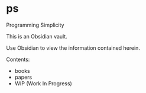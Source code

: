 # ps

Programming Simplicity

This is an Obsidian vault.

Use Obsidian to view the information contained herein.

Contents:
- books
- papers
- WIP (Work In Progress)